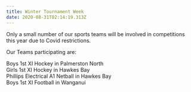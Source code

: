 ```yaml
---
title: Winter Tournament Week
date: 2020-08-31T02:14:19.313Z
---
```

Only a small number of our sports teams will be involved in competitions this year due to Covid restrictions.

Our Teams participating are:

Boys 1st XI Hockey in Palmerston North  
Girls 1st XI Hockey in Hawkes Bay  
Phillips Electrical A1 Netball in Hawkes Bay  
Boys 1st XI Football in Wanganui 
